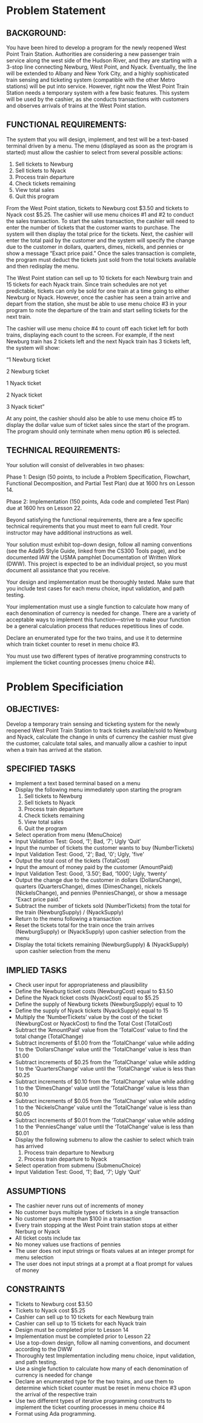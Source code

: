 # Problem Statement

## BACKGROUND:

You have been hired to develop a program for the newly reopened West Point Train Station. Authorities are considering a new passenger train service along the west side of the Hudson River, and they are starting with a 3-stop line connecting Newburg, West Point, and Nyack. Eventually, the line will be extended to Albany and New York City, and a highly sophisticated train sensing and ticketing system (compatible with the other Metro stations) will be put into service. However, right now the West Point Train Station needs a temporary system with a few basic features. This system will be used by the cashier, as she conducts transactions with customers and observes arrivals of trains at the West Point station.

## FUNCTIONAL REQUIREMENTS:

The system that you will design, implement, and test will be a text-based terminal driven by a menu. The menu (displayed as soon as the program is started) must allow the cashier to select from several possible actions:

1. Sell tickets to Newburg
2. Sell tickets to Nyack
3. Process train departure
4. Check tickets remaining
5. View total sales
6. Quit this program

From the West Point station, tickets to Newburg cost $3.50 and tickets to Nyack cost $5.25. The cashier will use menu choices #1 and #2 to conduct the sales transaction. To start the sales transaction, the cashier will need to enter the number of tickets that the customer wants to purchase. The system will then display the total price for the tickets. Next, the cashier will enter the total paid by the customer and the system will specify the change due to the customer in dollars, quarters, dimes, nickels, and pennies or show a message “Exact price paid.” Once the sales transaction is complete, the program must deduct the tickets just sold from the total tickets available and then redisplay the menu.

The West Point station can sell up to 10 tickets for each Newburg train and 15 tickets for each Nyack train. Since train schedules are not yet predictable, tickets can only be sold for one train at a time going to either Newburg or Nyack. However, once the cashier has seen a train arrive and depart from the station, she must be able to use menu choice #3 in your program to note the departure of the train and start selling tickets for the next train.

The cashier will use menu choice #4 to count off each ticket left for both trains, displaying each count to the screen. For example, if the next Newburg train has 2 tickets left and the next Nyack train has 3 tickets left, the system will show:

“1 Newburg ticket

2 Newburg ticket

1 Nyack ticket

2 Nyack ticket

3 Nyack ticket”

At any point, the cashier should also be able to use menu choice #5 to display the dollar value sum of ticket sales since the start of the program. The program should only terminate when menu option #6 is selected.

## TECHNICAL REQUIREMENTS:

Your solution will consist of deliverables in two phases:

Phase 1: Design (50 points, to include a Problem Specification, Flowchart, Functional Decomposition, and Partial Test Plan) due at 1600 hrs on Lesson 14.

Phase 2: Implementation (150 points, Ada code and completed Test Plan) due at 1600 hrs on Lesson 22.

Beyond satisfying the functional requirements, there are a few specific technical requirements that you must meet to earn full credit. Your instructor may have additional instructions as well.

Your solution must exhibit top-down design, follow all naming conventions (see the Ada95 Style Guide, linked from the CS300 Tools page), and be documented IAW the USMA pamphlet Documentation of Written Work (DWW). This project is expected to be an individual project, so you must document all assistance that you receive.

Your design and implementation must be thoroughly tested. Make sure that you include test cases for each menu choice, input validation, and path testing.

Your implementation must use a single function to calculate how many of each denomination of currency is needed for change. There are a variety of acceptable ways to implement this function—strive to make your function be a general calculation process that reduces repetitious lines of code.

Declare an enumerated type for the two trains, and use it to determine which train ticket counter to reset in menu choice #3.

You must use two different types of iterative programming constructs to implement the ticket counting processes (menu choice #4).

# Problem Specificiation

## OBJECTIVES:

Develop a temporary train sensing and ticketing system for the newly reopened West Point Train Station to track tickets available/sold to Newburg and Nyack, calculate the change in units of currency the cashier must give the customer, calculate total sales, and manually allow a cashier to input when a train has arrived at the station.

## SPECIFIED TASKS

- Implement a text based terminal based on a menu
- Display the following menu immediately upon starting the program
  1. Sell tickets to Newburg
  2. Sell tickets to Nyack
  3. Process train departure
  4. Check tickets remaining
  5. View total sales
  6. Quit the program
- Select operation from menu (MenuChoice)
- Input Validation Test: Good, ‘1’; Bad, ‘7’; Ugly ‘Quit’
- Input the number of tickets the customer wants to buy (NumberTickets)
- Input Validation Test: Good, '2'; Bad, '0'; Ugly, 'five'
- Output the total cost of the tickets (TotalCost)
- Input the amount of money paid by the customer (AmountPaid)
- Input Validation Test: Good, ‘3.50’; Bad, ‘1000’; Ugly, ‘twenty’
- Output the change due to the customer in dollars (DollarsChange), quarters (QuartersChange), dimes (DimesChange), nickels (NickelsChange), and pennies (PenniesChange), or show a message “Exact price paid.”
- Subtract the number of tickets sold (NumberTickets) from the total for the train (NewburgSupply) / (NyackSupply)
- Return to the menu following a transaction
- Reset the tickets total for the train once the train arrives (NewburgSupply) or (NyackSupply) upon cashier selection from the menu
- Display the total tickets remaining (NewburgSupply) & (NyackSupply) upon cashier selection from the menu

## IMPLIED TASKS

- Check user input for appropriateness and plausibility
- Define the Newburg ticket costs (NewburgCost) equal to \$3.50
- Define the Nyack ticket costs (NyackCost) equal to \$5.25
- Define the supply of Newburg tickets (NewburgSupply) equal to 10
- Define the supply of Nyack tickets (NyackSupply) equal to 15
- Multiply the ‘NumberTickets’ value by the cost of the ticket (NewburgCost or NyackCost) to find the Total Cost (TotalCost)
- Subtract the ‘AmountPaid’ value from the ‘TotalCost’ value to find the total change (TotalChange)
- Subtract increments of $1.00 from the ‘TotalChange’ value while adding 1 to the ‘DollarsChange’ value until the ‘TotalChange’ value is less than $1.00
- Subtract increments of $0.25 from the ‘TotalChange’ value while adding 1 to the ‘QuartersChange’ value until the ‘TotalChange’ value is less than $0.25
- Subtract increments of $0.10 from the ‘TotalChange’ value while adding 1 to the ‘DimesChange’ value until the ‘TotalChange’ value is less than $0.10
- Subtract increments of $0.05 from the ‘TotalChange’ value while adding 1 to the ‘NickelsChange’ value until the ‘TotalChange’ value is less than $0.05
- Subtract increments of $0.01 from the ‘TotalChange’ value while adding 1 to the ‘PenniesChange’ value until the ‘TotalChange’ value is less than $0.01
- Display the following submenu to allow the cashier to select which train has arrived
  1. Process train departure to Newburg
  2. Process train departure to Nyack
- Select operation from submenu (SubmenuChoice)
- Input Validation Test: Good, ‘1’; Bad, ‘7’; Ugly ‘Quit’

## ASSUMPTIONS

- The cashier never runs out of increments of money
- No customer buys multiple types of tickets in a single transaction
- No customer pays more than \$100 in a transaction
- Every train stopping at the West Point train station stops at either Nerburg or Nyack
- All ticket costs include tax
- No money values use fractions of pennies
- The user does not input strings or floats values at an integer prompt for menu selection
- The user does not input strings at a prompt at a float prompt for values of money

## CONSTRAINTS

- Tickets to Newburg cost \$3.50
- Tickets to Nyack cost \$5.25
- Cashier can sell up to 10 tickets for each Newburg train
- Cashier can sell up to 15 tickets for each Nyack train
- Design must be completed prior to Lesson 14
- Implementation must be completed prior to Lesson 22
- Use a top-down design, follow all naming conventions, and document according to the DWW
- Thoroughly test Implementation including menu choice, input validation, and path testing.
- Use a single function to calculate how many of each denomination of currency is needed for change
- Declare an enumerated type for the two trains, and use them to determine which ticket counter must be reset in menu choice #3 upon the arrival of the respective train
- Use two different types of iterative programming constructs to implement the ticket counting processes in menu choice #4
- Format using Ada programming.
